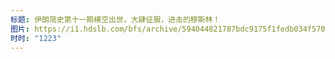 ```yaml
---
标题: 伊朗简史第十一期横空出世，大肆征服，进击的穆斯林！
图片: https://i1.hdslb.com/bfs/archive/594044821787bdc9175f1fedb034f57025a4afe0.jpg@480w_300h_1c_!web-space-channel-video.webp
时时: "1223"
---
```

